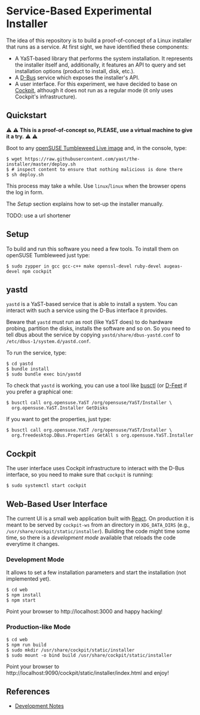 # Service-Based Experimental Installer

The idea of this repository is to build a proof-of-concept of a Linux installer that runs as a
service. At first sight, we have identified these components:

* A YaST-based library that performs the system installation. It represents the installer itself
  and, additionally, it features an API to query and set installation options (product to install,
  disk, etc.).
* A [D-Bus](https://www.freedesktop.org/wiki/Software/dbus/) service which exposes the installer's
  API.
* A user interface. For this experiment, we have decided to base on
  [Cockpit](https://cockpit-project.org/), although it does not run as a
  regular mode (it only uses Cockpit's infrastructure).

## Quickstart

:warning: :warning: **This is a proof-of-concept so, PLEASE, use a virtual machine to give it a try.** :warning: :warning: 

Boot to any [openSUSE Tumbleweed Live
image](https://get.opensuse.org/tumbleweed) and, in the console, type:

    $ wget https://raw.githubusercontent.com/yast/the-installer/master/deploy.sh
    $ # inspect content to ensure that nothing malicious is done there
    $ sh deploy.sh

This process may take a while. Use `linux`/`linux` when the browser opens the log in form.

The *Setup* section explains how to set-up the installer manually.

TODO: use a url shortener

## Setup

To build and run this software you need a few tools. To install them on openSUSE
Tumbleweed just type:

    $ sudo zypper in gcc gcc-c++ make openssl-devel ruby-devel augeas-devel npm cockpit

## yastd

`yastd` is a YaST-based service that is able to install a system. You can interact with such a
service using the D-Bus interface it provides.

Beware that `yastd` must run as root (like YaST does) to do hardware probing, partition the disks,
installs the software and so on. So you need to tell dbus about the service by copying
`yastd/share/dbus-yastd.conf` to `/etc/dbus-1/system.d/yastd.conf`.

To run the service, type:

    $ cd yastd
    $ bundle install
    $ sudo bundle exec bin/yastd

To check that `yastd` is working, you can use a tool like
[busctl](https://www.freedesktop.org/wiki/Software/dbus/) (or
[D-Feet](https://wiki.gnome.org/Apps/DFeet) if you prefer a graphical one:

    $ busctl call org.opensuse.YaST /org/opensuse/YaST/Installer \
      org.opensuse.YaST.Installer GetDisks

If you want to get the properties, just type:

    $ busctl call org.opensuse.YaST /org/opensuse/YaST/Installer \
      org.freedesktop.DBus.Properties GetAll s org.opensuse.YaST.Installer

## Cockpit

The user interface uses Cockpit infrastructure to interact with the D-Bus interface, so you
need to make sure that `cockpit` is running:

    $ sudo systemctl start cockpit

## Web-Based User Interface

The current UI is a small web application built with [React](https://reactjs.org/). On production it
is meant to be served by `cockpit-ws` from an directory in `XDG_DATA_DIRS` (e.g.,
`/usr/share/cockpit/static/installer`). Building the code might time some time, so there is a
*development mode* available that reloads the code everytime it changes.

### Development Mode

It allows to set a few installation parameters and start the installation (not implemented yet).

    $ cd web
    $ npm install
    $ npm start

Point your browser to http://localhost:3000 and happy hacking!

### Production-like Mode

    $ cd web
    $ npm run build
    $ sudo mkdir /usr/share/cockpit/static/installer
    $ sudo mount -o bind build /usr/share/cockpit/static/installer

Point your browser to http://localhost:9090/cockpit/static/installer/index.html and enjoy!

## References

* [Development Notes](./DEVELOPMENT.md)
